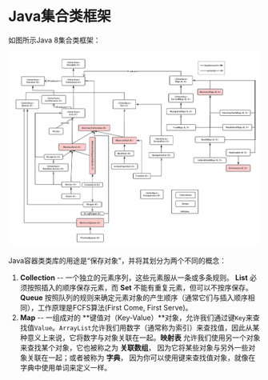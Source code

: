 # Java集合类框架
如图所示Java 8集合类框架：

![JavaCollectionFramework](./images/JavaCollectionFramework.png)

Java容器类类库的用途是“保存对象”，并将其划分为两个不同的概念：
1. **Collection** -- 一个独立的元素序列，这些元素服从一条或多条规则。 **List**  必须按照插入的顺序保存元素，而 **Set** 不能有重复元素，但可以不按序保存。**Queue** 按照队列的规则来确定元素对象的产生顺序（通常它们与插入顺序相同），工作原理是FCFS算法(First Come, First Serve)。
2. **Map** -- 一组成对的 **键值对（Key-Value）**对象，允许我们通过键`Key`来查找值`Value`。`ArrayList`允许我们用数字（通常称为索引）来查找值，因此从某种意义上来说，它将数字与对象关联在一起。**映射表** 允许我们使用另一个对象来查找某个对象，它也被称之为 **关联数组**， 因为它将某些对象与另外一些对象关联在一起；或者被称为 **字典**， 因为你可以使用键来查找值对象，就像在字典中使用单词来定义一样。


